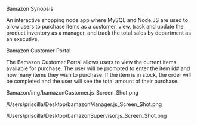 Bamazon
Synopsis

An interactive shopping node app where MySQL and Node.JS are used to allow users to purchase items as a customer, view, track and update the product inventory as a manager, and track the total sales by department as an executive.

Bamazon Customer Portal

The Bamazon Customer Portal allows users to view the current items available for purchase. The user will be prompted to enter the item id# and how many items they wish to purchase. If the item is in stock, the order will be completed and the user will see the total amount of their purchase.

Bamazon/img/bamazonCustomer.js_Screen_Shot.png

/Users/priscilla/Desktop/bamazonManager.js_Screen_Shot.png

/Users/priscilla/Desktop/bamazonSupervisor.js_Screen_Shot.png

